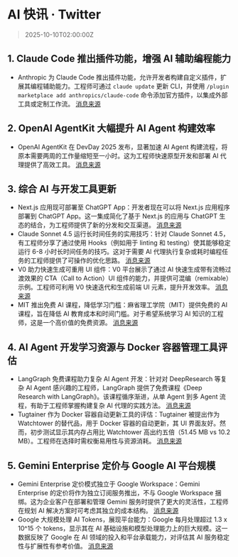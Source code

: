 # AI 快讯 · Twitter

> 2025-10-10T02:00:00Z

## 1. Claude Code 推出插件功能，增强 AI 辅助编程能力

- Anthropic 为 Claude Code 推出插件功能，允许开发者构建自定义插件，扩展其编程辅助能力。工程师可通过 `claude update` 更新 CLI，并使用 `/plugin marketplace add anthropics/claude-code` 命令添加官方插件，以集成外部工具或定制工作流。 [消息来源](https://www.anthropic.com/news/claude-code-plugins)

## 2. OpenAI AgentKit 大幅提升 AI Agent 构建效率

- OpenAI AgentKit 在 DevDay 2025 发布，显著加速 AI Agent 构建流程，将原本需要两周的工作量缩短至一小时。这为工程师快速原型开发和部署 AI 代理提供了高效工具。 [消息来源](https://x.com/hasantoxr/status/1976346620359999585)

## 3. 综合 AI 与开发工具更新

- Next.js 应用现可部署至 ChatGPT App：开发者现在可以将 Next.js 应用程序部署到 ChatGPT App。这一集成简化了基于 Next.js 的应用与 ChatGPT 生态的结合，为工程师提供了新的分发和交互渠道。 [消息来源](https://x.com/rauchg/status/1976444029652160909)
- Claude Sonnet 4.5 运行长时间任务的实用技巧：针对 Claude Sonnet 4.5，有工程师分享了通过使用 Hooks（例如用于 linting 和 testing）使其能够稳定运行 6-8 小时长时间任务的技巧。这对于需要 AI 代理执行复杂或耗时编程任务的工程师提供了可操作的优化思路。 [消息来源](https://x.com/trq212/status/1976369909132370190)
- V0 助力快速生成可重用 UI 组件：V0 平台展示了通过 AI 快速生成带有流畅过渡效果的 CTA（Call to Action）UI 组件的能力，并提供可混编（remixable）示例。工程师可利用 V0 快速迭代和生成前端 UI 元素，提升开发效率。 [消息来源](https://x.com/v0/status/1976385426727547139)
- MIT 推出免费 AI 课程，降低学习门槛：麻省理工学院（MIT）提供免费的 AI 课程，旨在降低 AI 教育成本和时间门槛。对于希望系统学习 AI 知识的工程师，这是一个高价值的免费资源。 [消息来源](https://x.com/hasantoxr/status/1976385927334461819)

## 4. AI Agent 开发学习资源与 Docker 容器管理工具评估

- LangGraph 免费课程助力复杂 AI Agent 开发：针对对 DeepResearch 等复杂 AI Agent 感兴趣的工程师，LangGraph 提供了免费课程《Deep Research with LangGraph》。该课程循序渐进，从单 Agent 到多 Agent 流程，有助于工程师掌握构建复杂 AI 代理的实践方法。 [消息来源](https://x.com/dotey/status/1976409472299040981)
- Tugtainer 作为 Docker 容器自动更新工具的评估：Tugtainer 被提出作为 Watchtower 的替代品，用于 Docker 容器的自动更新，其 UI 界面友好。然而，初步测试显示其内存占用比 Watchtower 高出约五倍（51.45 MB vs 10.2 MB）。工程师在选择时需权衡易用性与资源消耗。 [消息来源](https://x.com/geekbb/status/1976459108749644274)

## 5. Gemini Enterprise 定价与 Google AI 平台规模

- Gemini Enterprise 定价模式独立于 Google Workspace：Gemini Enterprise 的定价将作为独立订阅服务推出，不与 Google Workspace 捆绑。这为企业客户在部署和管理 Gemini 服务时提供了更大的灵活性，工程师在规划 AI 解决方案时可考虑其独立的成本结构。 [消息来源](https://x.com/testingcatalog/status/1976381559772229723)
- Google 大规模处理 AI Tokens，展现平台能力：Google 每月处理超过 1.3 x 10^15 个 tokens，显示其在 AI 基础设施和模型处理能力上的巨大规模。这一数据反映了 Google 在 AI 领域的投入和平台承载能力，对评估其 AI 服务稳定性与扩展性有参考价值。 [消息来源](https://x.com/OfficialLoganK/status/1976359039581012127)
